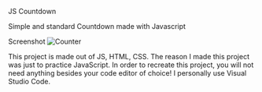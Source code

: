 JS Countdown

Simple and standard Countdown made with Javascript

Screenshot
![Counter](https://user-images.githubusercontent.com/90680366/172956774-0e28b82c-f9d5-401f-b2a5-46cf7890ee68.jpg)

This project is made out of JS, HTML, CSS.
The reason I made this project was just to practice JavaScript.
In order to recreate this project, you will not need anything besides your code editor of choice! I personally use Visual Studio Code.


